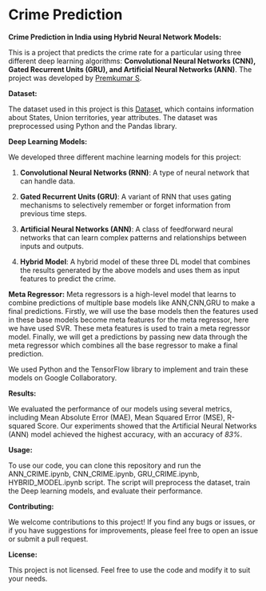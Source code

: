 # Crime Prediction 
**Crime Prediction in India using Hybrid Neural Network Models:**

This is a project that predicts the crime rate for a particular using three different deep learning algorithms: **Convolutional Neural Networks (CNN), Gated Recurrent Units (GRU), and Artificial Neural Networks (ANN)**. The project was developed by [Premkumar S](https://github.com/PremkumarSaravanan002).

**Dataset:**

The dataset used in this project is this [Dataset](https://github.com/Mayank0255/Crime-Prediction-Analysis-2019/tree/master/Data%20Set/State%20and%20UT%20Wise%20Crimes), which contains information about States, Union territories, year attributes. The dataset was preprocessed using Python and the Pandas library.

**Deep Learning Models:**

We developed three different machine learning models for this project:

1. **Convolutional Neural Networks (RNN)**: A type of neural network that can handle data.

2. **Gated Recurrent Units (GRU)**: A variant of RNN that uses gating mechanisms to selectively remember or forget information from previous time steps.

3. **Artificial Neural Networks (ANN)**: A class of feedforward neural networks that can learn complex patterns and relationships between inputs and outputs.
   
4. **Hybrid Model**: A hybrid model of these three DL model that combines the results generated by the above models and uses them as input features to predict the crime.

**Meta Regressor:**
Meta regressors is a high-level model that learns to combine predictions of multiple base models like ANN,CNN,GRU to make a final predictions.
Firstly, we will use the base models then the features used in these base models become meta features for the meta regressor, here we have used SVR.
These meta features is used to train a meta regressor model.
Finally, we will get a predictions by passing new data through the meta regressor which combines all the base regressor to make a final prediction.

We used Python and the TensorFlow library to implement and train these models on Google Collaboratory.

**Results:**

We evaluated the performance of our models using several metrics, including Mean Absolute Error (MAE), Mean Squared Error (MSE), R-squared Score. Our experiments showed that the Artificial Neural Networks (ANN) model achieved the highest accuracy, with an accuracy of *83%*.

**Usage:**

To use our code, you can clone this repository and run the ANN_CRIME.ipynb, CNN_CRIME.ipynb, GRU_CRIME.ipynb, HYBRID_MODEL.ipynb script. The script will preprocess the dataset, train the Deep learning models, and evaluate their performance. 

**Contributing:**

We welcome contributions to this project! If you find any bugs or issues, or if you have suggestions for improvements, please feel free to open an issue or submit a pull request.

**License:**

This project is not licensed. Feel free to use the code and modify it to suit your needs.
